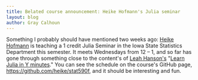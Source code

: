 ```yaml
---
title: Belated course announcement: Heike Hofmann's Julia seminar
layout: blog
author: Gray Calhoun
---
```


Something I probably should have mentioned two weeks ago: [Heike
Hofmann][1] is teaching a 1 credit Julia Seminar in the Iowa State
Statistics Department this semester. It meets Wednesdays from 12 – 1,
and so far has gone through something close to the content's of [Leah
Hanson's][2] "[Learn Julia in Y minutes][3]." You can see the schedule
on the course's GitHub page, <https://github.com/heike/stat590f>, and
it should be interesting and fun.

[1]: http://hofmann.public.iastate.edu/
[2]: http://blog.leahhanson.us
[3]: http://learnxinyminutes.com/docs/julia/